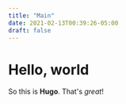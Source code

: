 ```yaml
---
title: "Main"
date: 2021-02-13T00:39:26-05:00
draft: false
---
```


# Hello, world

So this is **Hugo**. That's *great*!

